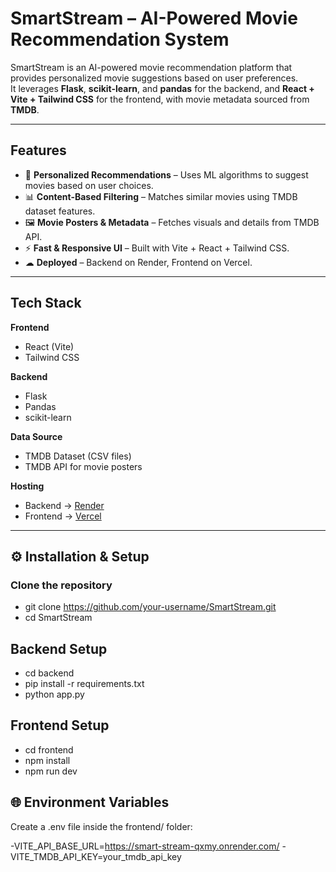 # SmartStream – AI-Powered Movie Recommendation System

SmartStream is an AI-powered movie recommendation platform that provides personalized movie suggestions based on user preferences.  
It leverages **Flask**, **scikit-learn**, and **pandas** for the backend, and **React + Vite + Tailwind CSS** for the frontend, with movie metadata sourced from **TMDB**.

---

## Features
- 🎯 **Personalized Recommendations** – Uses ML algorithms to suggest movies based on user choices.
- 📊 **Content-Based Filtering** – Matches similar movies using TMDB dataset features.
- 🖼 **Movie Posters & Metadata** – Fetches visuals and details from TMDB API.
- ⚡ **Fast & Responsive UI** – Built with Vite + React + Tailwind CSS.
- ☁ **Deployed** – Backend on Render, Frontend on Vercel.

---

## Tech Stack
**Frontend**  
- React (Vite)
- Tailwind CSS

**Backend**  
- Flask
- Pandas
- scikit-learn

**Data Source**  
- TMDB Dataset (CSV files)
- TMDB API for movie posters

**Hosting**  
- Backend → [Render](https://smart-stream-qxmy.onrender.com/)  
- Frontend → [Vercel](https://smart-stream-ruddy.vercel.app/)

---

## ⚙️ Installation & Setup

### Clone the repository

- git clone https://github.com/your-username/SmartStream.git
- cd SmartStream

## Backend Setup

- cd backend
- pip install -r requirements.txt
- python app.py

## Frontend Setup

- cd frontend
- npm install
- npm run dev


## 🌐 Environment Variables

Create a .env file inside the frontend/ folder:

-VITE_API_BASE_URL=https://smart-stream-qxmy.onrender.com/
-VITE_TMDB_API_KEY=your_tmdb_api_key

